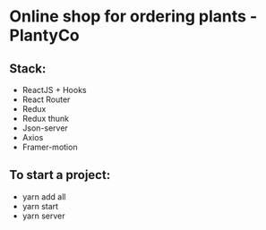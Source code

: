 # Online shop for ordering plants - PlantyCo

## Stack:

* ReactJS + Hooks
* React Router
* Redux
* Redux thunk
* Json-server
* Axios
* Framer-motion

## To start a project:
* yarn add all
* yarn start
* yarn server

